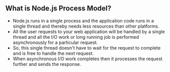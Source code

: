 ## What is Node.js Process Model?
- Node.js runs in a single process and the application code runs in a single thread and thereby needs less resources than other platforms. 
- All the user requests to your web application will be handled by a single thread and all the I/O work or long running job is performed asynchronously for a particular request. 
- So, this single thread doesn't have to wait for the request to complete and is free to handle the next request. 
- When asynchronous I/O work completes then it processes the request further and sends the response.

